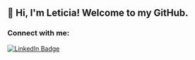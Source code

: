 ## 👋 Hi, I'm Leticia! Welcome to my GitHub. 

### Connect with me:
<div id="badges">
  <a href="www.linkedin.com/in/leticia-santos-05733b1ba"> 
    <img src="https://img.shields.io/badge/LinkedIn-0077B5?style=for-the-badge&logo=linkedin&logoColor=white" alt="LinkedIn Badge">
  </div>


<!--
**Leticia-Santos922/Leticia-Santos922** is a ✨ _special_ ✨ repository because its `README.md` (this file) appears on your GitHub profile.

Here are some ideas to get you started:

- 🔭 I’m currently working on ...
- 🌱 I’m currently learning ...
- 👯 I’m looking to collaborate on ...
- 🤔 I’m looking for help with ...
- 💬 Ask me about ...
- 📫 How to reach me: ...
- 😄 Pronouns: ...
- ⚡ Fun fact: ...
-->
